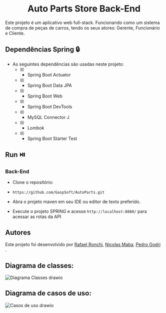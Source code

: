 
<h1 align="center">Auto Parts Store Back-End</h1>
Este projeto é um aplicativo web full-stack. Funcionando como um sistema de compra de peças de carros, tendo os seus atores: Gerente, Funcionário e Cliente.

## Dependências Spring 🔒
- As seguintes dependências são usadas neste projeto:
  - [X] - Spring Boot Actuator
  - [X] - Spring Boot Data JPA
  - [X] - Spring Boot Web
  - [X] - Spring Boot DevTools
  - [X] - MySQL Connector J
  - [X] - Lombok
  - [X] - Spring Boot Starter Test

## Run ⏯️

### Back-End
- Clone o repositório:
- ``` https://github.com/GaspSoft/AutoParts.git ```

- Abra o projeto maven em seu IDE ou editor de texto preferido.
- Execute o projeto SPRING e acesse ``` http://localhost:8080/ ``` para acessar as rotas da API

## Autores 
Este projeto foi desenvolvido por [Rafael Ronchi](https://github.com/RafaelRonchi), [Nicolas Maba](https://github.com/NicolasRicardoMaba), [Pedro Godri
](https://github.com/pedrogodri).


## Diagrama de classes:
![Diagrama Classes drawio](https://github.com/RafaelRonchi/AutoParts/assets/95860101/c723ff10-3684-4994-88b0-eeafa166b3e1)

## Diagrama de casos de uso:
![Casos de uso drawio](https://github.com/RafaelRonchi/AutoParts/assets/95860101/70ec2f50-e2ec-4597-ab32-8826ff1bb754)
